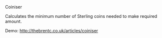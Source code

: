Coiniser

Calculates the minimum number of Sterling coins needed to make required amount.

Demo: http://thebrentc.co.uk/articles/coiniser
